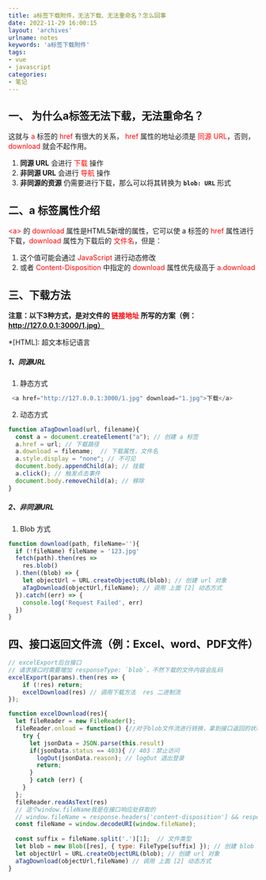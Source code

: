 ```yaml
---
title: a标签下载附件，无法下载、无法重命名？怎么回事
date: 2022-11-29 16:00:15
layout: 'archives'
urlname: notes
keywords: 'a标签下载附件'
tags: 
- vue
- javascript
categories: 
- 笔记
---
```


## 一、 为什么a标签无法下载，无法重命名？
这就与<font color=red> a </font>标签的<font color=red> href </font>有很大的关系，<font color=red> href </font>属性的地址必须是 <font color=red>同源 URL</font>，否则，<font color=red>download </font>就会不起作用。
1. **同源 URL** 会进行 <font color=red>下载</font> 操作
2. **非同源 URL** 会进行 <font color=red>导航</font> 操作
3. **非同源的资源** 仍需要进行下载，那么可以将其转换为 **`blob: URL`** 形式
## 二、a 标签属性介绍
<font color=red>\<a></font> 的 <font color=red>download </font> 属性是HTML5新增的属性，它可以使 a 标签的  <font color=red>href</font> 属性进行下载，<font color=red>download </font>属性为下载后的 <font color=red>文件名</font>，但是：

1. 这个值可能会通过 <font color=red>JavaScript</font> 进行动态修改
2. 或者 <font color=red>Content-Disposition</font> 中指定的 <font color=red>download</font> 属性优先级高于 <font color=red>a.download</font>

## 三、下载方法
**注意：以下3种方式，是对文件的 <font color=red>链接地址</font> 所写的方案（例：http://127.0.0.1:3000/1.jpg）**

*[HTML]:   超文本标记语言
##### 1、同源URL
1. 静态方式
```javascript
 <a href="http://127.0.0.1:3000/1.jpg" download="1.jpg">下载</a>
```
2. 动态方式
```javascript
function aTagDownload(url, filename){
  const a = document.createElement("a"); // 创建 a 标签
  a.href = url; // 下载路径
  a.download = filename;  // 下载属性，文件名
  a.style.display = "none"; // 不可见
  document.body.appendChild(a); // 挂载
  a.click(); // 触发点击事件
  document.body.removeChild(a); // 移除
} 
```
##### 2、非同源URL
1. Blob 方式
```javascript
function download(path, fileName=''){
  if (!fileName) fileName = '123.jpg'
  fetch(path).then(res => 
    res.blob()
  ).then((blob) => {
    let objectUrl = URL.createObjectURL(blob); // 创建 url 对象
    aTagDownload(objectUrl,fileName); // 调用 上面 [2] 动态方式
  }).catch((err) => {
    console.log('Request Failed', err)
  })
}
```
## 四、接口返回文件流（例：Excel、word、PDF文件）
```javascript
// excelExport后台接口
// 请求接口时需要增加 responseType: `blob`，不然下载的文件内容会乱码
excelExport(params).then(res => {
	if (!res) return;
    excelDownload(res) // 调用下载方法  res 二进制流
});

function excelDownload(res){
  let fileReader = new FileReader();
  fileReader.onload = function() {//对于blob文件流进行转换，拿到接口返回的状态码以及提示语
    try {
      let jsonData = JSON.parse(this.result)
      if(jsonData.status == 403){ // 403：禁止访问
        logOut(jsonData.reason); // logOut 退出登录
        return;
      }
      } catch (err) {
    }
  };
  fileReader.readAsText(res)
  // 这个window.fileName我是在接口响应处获取的
  // window.fileName = response.headers['content-disposition'] && response.headers['content-disposition'].split(`filename=`)[1];
  const fileName = window.decodeURI(window.fileName);
  
  const suffix = fileName.split('.')[1];  // 文件类型
  let blob = new Blob([res], { type: FileType[suffix] }); // 创建 blob 对象
  let objectUrl = URL.createObjectURL(blob); // 创建 url 对象
  aTagDownload(objectUrl,fileName) // 调用 上面 [2] 动态方式
}
```